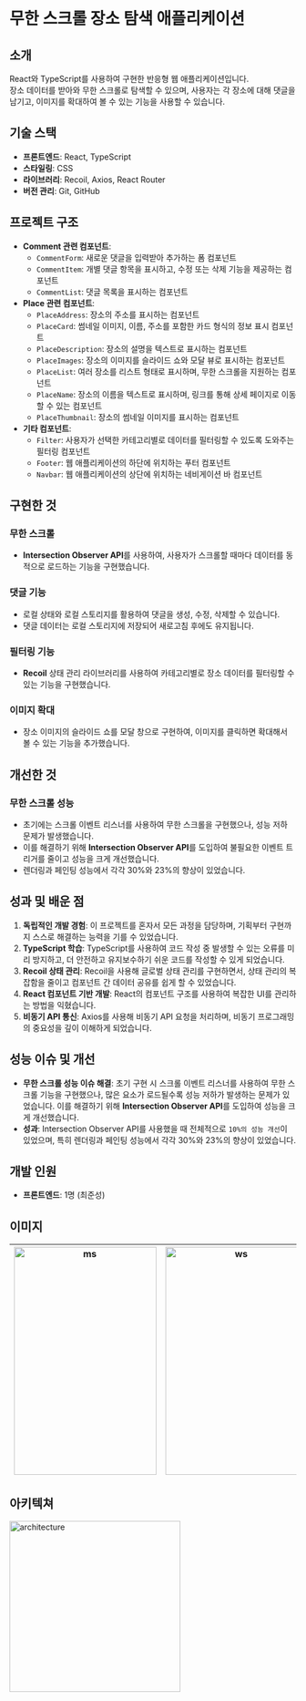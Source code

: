 # 무한 스크롤 장소 탐색 애플리케이션

## 소개
React와 TypeScript를 사용하여 구현한 반응형 웹 애플리케이션입니다.
<br>
장소 데이터를 받아와 무한 스크롤로 탐색할 수 있으며, 사용자는 각 장소에 대해 댓글을 남기고, 이미지를 확대하여 볼 수 있는 기능을 사용할 수 있습니다.

## 기술 스택

- **프론트엔드**: React, TypeScript
- **스타일링**: CSS
- **라이브러리**: Recoil, Axios, React Router
- **버전 관리**: Git, GitHub

## 프로젝트 구조

- **Comment 관련 컴포넌트**:
    - `CommentForm`: 새로운 댓글을 입력받아 추가하는 폼 컴포넌트
    - `CommentItem`: 개별 댓글 항목을 표시하고, 수정 또는 삭제 기능을 제공하는 컴포넌트
    - `CommentList`: 댓글 목록을 표시하는 컴포넌트
- **Place 관련 컴포넌트**:
    - `PlaceAddress`: 장소의 주소를 표시하는 컴포넌트
    - `PlaceCard`: 썸네일 이미지, 이름, 주소를 포함한 카드 형식의 정보 표시 컴포넌트
    - `PlaceDescription`: 장소의 설명을 텍스트로 표시하는 컴포넌트
    - `PlaceImages`: 장소의 이미지를 슬라이드 쇼와 모달 뷰로 표시하는 컴포넌트
    - `PlaceList`: 여러 장소를 리스트 형태로 표시하며, 무한 스크롤을 지원하는 컴포넌트
    - `PlaceName`: 장소의 이름을 텍스트로 표시하며, 링크를 통해 상세 페이지로 이동할 수 있는 컴포넌트
    - `PlaceThumbnail`: 장소의 썸네일 이미지를 표시하는 컴포넌트
- **기타 컴포넌트**:
    - `Filter`: 사용자가 선택한 카테고리별로 데이터를 필터링할 수 있도록 도와주는 필터링 컴포넌트
    - `Footer`: 웹 애플리케이션의 하단에 위치하는 푸터 컴포넌트
    - `Navbar`: 웹 애플리케이션의 상단에 위치하는 네비게이션 바 컴포넌트


## 구현한 것

### 무한 스크롤
- **Intersection Observer API**를 사용하여, 사용자가 스크롤할 때마다 데이터를 동적으로 로드하는 기능을 구현했습니다.

### 댓글 기능
- 로컬 상태와 로컬 스토리지를 활용하여 댓글을 생성, 수정, 삭제할 수 있습니다. 
- 댓글 데이터는 로컬 스토리지에 저장되어 새로고침 후에도 유지됩니다.

### 필터링 기능
- **Recoil** 상태 관리 라이브러리를 사용하여 카테고리별로 장소 데이터를 필터링할 수 있는 기능을 구현했습니다.

### 이미지 확대
- 장소 이미지의 슬라이드 쇼를 모달 창으로 구현하여, 이미지를 클릭하면 확대해서 볼 수 있는 기능을 추가했습니다.

## 개선한 것

### 무한 스크롤 성능
- 초기에는 스크롤 이벤트 리스너를 사용하여 무한 스크롤을 구현했으나, 성능 저하 문제가 발생했습니다. 
- 이를 해결하기 위해 **Intersection Observer API**를 도입하여 불필요한 이벤트 트리거를 줄이고 성능을 크게 개선했습니다. 
- 렌더링과 페인팅 성능에서 각각 30%와 23%의 향상이 있었습니다.

## 성과 및 배운 점
1. **독립적인 개발 경험**: 이 프로젝트를 혼자서 모든 과정을 담당하며, 기획부터 구현까지 스스로 해결하는 능력을 기를 수 있었습니다.
2. **TypeScript 학습**: TypeScript를 사용하여 코드 작성 중 발생할 수 있는 오류를 미리 방지하고, 더 안전하고 유지보수하기 쉬운 코드를 작성할 수 있게 되었습니다. 
3. **Recoil 상태 관리**: Recoil을 사용해 글로벌 상태 관리를 구현하면서, 상태 관리의 복잡함을 줄이고 컴포넌트 간 데이터 공유를 쉽게 할 수 있었습니다. 
4. **React 컴포넌트 기반 개발**: React의 컴포넌트 구조를 사용하여 복잡한 UI를 관리하는 방법을 익혔습니다. 
5. **비동기 API 통신**: Axios를 사용해 비동기 API 요청을 처리하며, 비동기 프로그래밍의 중요성을 깊이 이해하게 되었습니다.

## 성능 이슈 및 개선

- **무한 스크롤 성능 이슈 해결**: 초기 구현 시 스크롤 이벤트 리스너를 사용하여 무한 스크롤 기능을 구현했으나, 많은 요소가 로드될수록 성능 저하가 발생하는 문제가 있었습니다. 이를 해결하기 위해 **Intersection Observer API**를 도입하여 성능을 크게 개선했습니다.
- **성과**: Intersection Observer API를 사용했을 때 전체적으로 `10%의 성능 개선`이 있었으며, 특히 렌더링과 페인팅 성능에서 각각 30%와 23%의 향상이 있었습니다.

## 개발 인원

- **프론트엔드**: 1명 (최준성)

## 이미지

| <img src="https://github.com/yumXD/react-ts/blob/image-storage/images/ms.png?raw=true" alt="ms" width="250" height="400"> | <img src="https://github.com/yumXD/react-ts/blob/image-storage/images/ws.png?raw=true" alt="ws" width="250" height="400">|
|-------------------------------------------|-------------------------------------------|


## 아키텍쳐

<img src="https://github.com/yumXD/react-ts/blob/image-storage/images/architecture.png?raw=true" alt="architecture" width="300" height="300">


